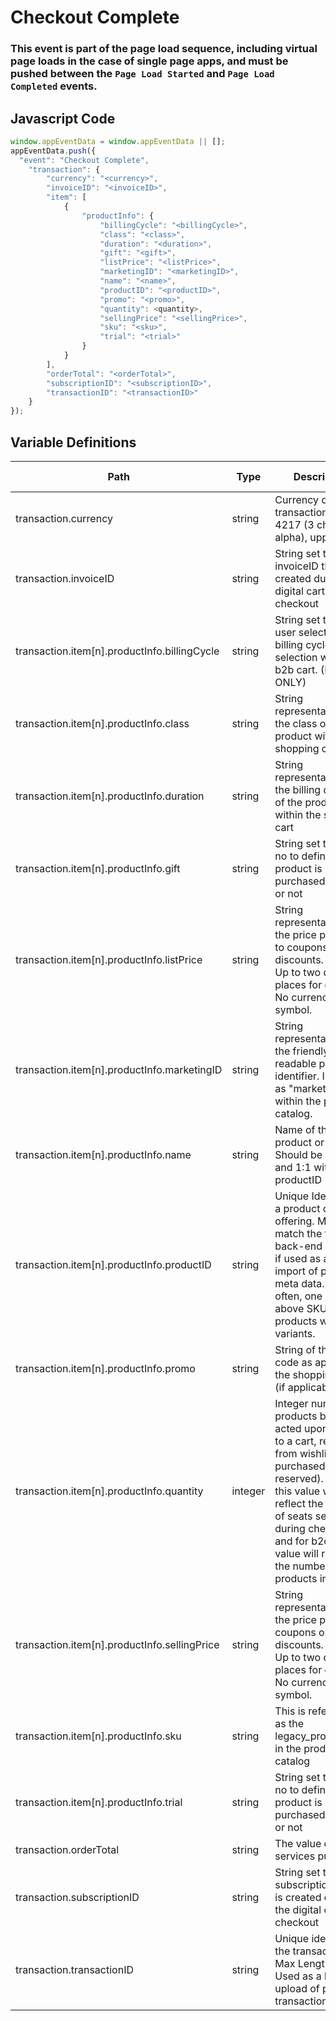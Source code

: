 # Checkout Complete

### This event is part of the page load sequence, including virtual page loads in the case of single page apps, and must be pushed between the `Page Load Started` and `Page Load Completed` events.

## Javascript Code
```js
window.appEventData = window.appEventData || [];
appEventData.push({
  "event": "Checkout Complete",
    "transaction": {
        "currency": "<currency>",
        "invoiceID": "<invoiceID>",
        "item": [
            {
                "productInfo": {
                    "billingCycle": "<billingCycle>",
                    "class": "<class>",
                    "duration": "<duration>",
                    "gift": "<gift>",
                    "listPrice": "<listPrice>",
                    "marketingID": "<marketingID>",
                    "name": "<name>",
                    "productID": "<productID>",
                    "promo": "<promo>",
                    "quantity": <quantity>,
                    "sellingPrice": "<sellingPrice>",
                    "sku": "<sku>",
                    "trial": "<trial>"
                }
            }
        ],
        "orderTotal": "<orderTotal>",
        "subscriptionID": "<subscriptionID>",
        "transactionID": "<transactionID>"
    }
});
```

## Variable Definitions

|Path|Type|Description|Example|Pattern|Min Length|Max Length|Minimum|Maximum|Multiple Of|
| --- | --- | --- | --- | --- | --- | --- | --- | --- | --- |
|transaction.currency|string|Currency of the transaction. ISO 4217 \(3 character alpha\), uppercase|USD, CAD, GBP, CHF|||||||
|transaction.invoiceID|string|String set to the invoiceID that is created during the digital cart checkout|8a8aa38094df9b9a0194e0e624561594|||||||
|transaction.item[n].productInfo.billingCycle|string|String set to the user selected billing cycle selection within the b2b cart. \(B2B ONLY\)|String set to the user selected billing cycle selection within the b2b cart. \(B2B ONLY\)|||||||
|transaction.item[n].productInfo.class|string|String representation of the class of the product within the shopping cart.|b2b, b2c|||||||
|transaction.item[n].productInfo.duration|string|String representation of the billing duration of the product within the shopping cart|annual, monthly|||||||
|transaction.item[n].productInfo.gift|string|String set to yes or no to define if a product is being purchased as a gift or not|"true","false"|||||||
|transaction.item[n].productInfo.listPrice|string|String representation of the price paid prior to coupons or discounts. Positive. Up to two decimal places for cents. No currency symbol.|200, 29.99, 50, 0|||||||
|transaction.item[n].productInfo.marketingID|string|String representation of the friendly readable product identifier. Identified as "marketing\_id" within the product catalog.|AI-PLUS-DATA, EVERY-NEW-B2B-A, CL-M-PLUS-FT|||||||
|transaction.item[n].productInfo.name|string|Name of the product or offering. Should be unique and 1:1 with productID|Core Tech \(Annual\), Data+ Free Trial \(converts to Annual\), Security + Cloud \(Pilot\)|||||||
|transaction.item[n].productInfo.productID|string|Unique Identifier of a product or offering.  Must match the format of back-end systems if used as a key for import of product meta data. Most often, one level above SKU for products with SKU variants. |155, 65588, 987764448|||||||
|transaction.item[n].productInfo.promo|string|String of the promo code as applied in the shopping cart \(if applicable\)|25FEB30OFFYRCT|||||||
|transaction.item[n].productInfo.quantity|integer|Integer number of products being acted upon \(added to a cart, removed from wishlist, purchased, reserved\). For B2B this value will reflect the quantity of seats selected during checkout and for b2c the value will reflect the number of products in cart.|1, 2, 5, 10, 50|||||||
|transaction.item[n].productInfo.sellingPrice|string|String representation of the price paid after coupons or discounts. Positive. Up to two decimal places for cents. No currency symbol.|200, 29.99, 50, 0|||||||
|transaction.item[n].productInfo.sku|string|This is referenced as the legacy\_product\_sku in the product catalog|SECURITY-PLUS-CL, AI-PLUS, IND-EVERYTHING|||||||
|transaction.item[n].productInfo.trial|string|String set to yes or no to define if a product is being purchased as a trial or not|"true", "false"|||||||
|transaction.orderTotal|string|The value of total services purchased|200, 29.99, 50, 0|||||||
|transaction.subscriptionID|string|String set to the subscriptionID that is created during the digital cart checkout|b8307d2582594df9b7a4e0e622dc0109|||||||
|transaction.transactionID|string|Unique identifier of the transaction. Max Length 100. Used as a key for upload of post transaction data. |123e4567-e89b-12d3-a456-426614174000|^[a-zA-Z0-9]{6,100}$|6|100||||




